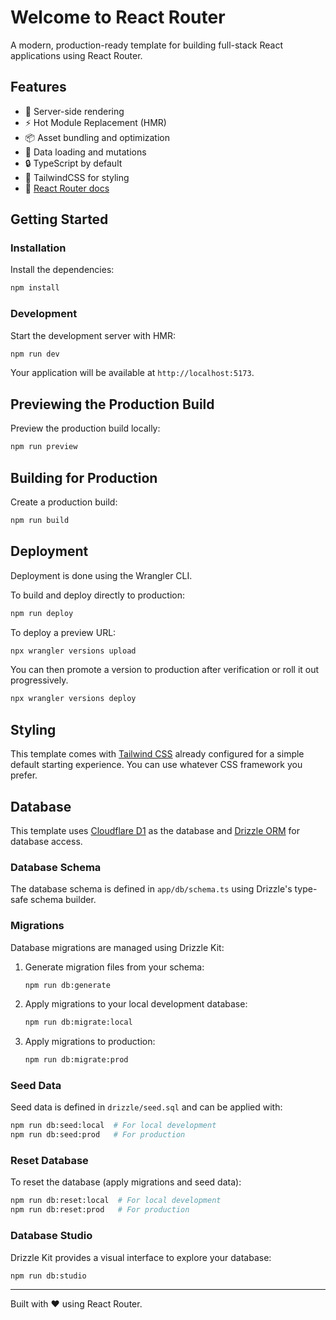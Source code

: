 # Welcome to React Router

A modern, production-ready template for building full-stack React applications using React Router.

## Features

- 🚀 Server-side rendering
- ⚡️ Hot Module Replacement (HMR)
- 📦 Asset bundling and optimization
- 🔄 Data loading and mutations
- 🔒 TypeScript by default
- 🎉 TailwindCSS for styling
- 📖 [React Router docs](https://reactrouter.com/)

## Getting Started

### Installation

Install the dependencies:

```bash
npm install
```

### Development

Start the development server with HMR:

```bash
npm run dev
```

Your application will be available at `http://localhost:5173`.

## Previewing the Production Build

Preview the production build locally:

```bash
npm run preview
```

## Building for Production

Create a production build:

```bash
npm run build
```

## Deployment

Deployment is done using the Wrangler CLI.

To build and deploy directly to production:

```sh
npm run deploy
```

To deploy a preview URL:

```sh
npx wrangler versions upload
```

You can then promote a version to production after verification or roll it out progressively.

```sh
npx wrangler versions deploy
```

## Styling

This template comes with [Tailwind CSS](https://tailwindcss.com/) already configured for a simple default starting experience. You can use whatever CSS framework you prefer.

## Database

This template uses [Cloudflare D1](https://developers.cloudflare.com/d1/) as the database and [Drizzle ORM](https://orm.drizzle.team/) for database access.

### Database Schema

The database schema is defined in `app/db/schema.ts` using Drizzle's type-safe schema builder.

### Migrations

Database migrations are managed using Drizzle Kit:

1. Generate migration files from your schema:

   ```bash
   npm run db:generate
   ```

2. Apply migrations to your local development database:

   ```bash
   npm run db:migrate:local
   ```

3. Apply migrations to production:

   ```bash
   npm run db:migrate:prod
   ```

### Seed Data

Seed data is defined in `drizzle/seed.sql` and can be applied with:

```bash
npm run db:seed:local  # For local development
npm run db:seed:prod   # For production
```

### Reset Database

To reset the database (apply migrations and seed data):

```bash
npm run db:reset:local  # For local development
npm run db:reset:prod   # For production
```

### Database Studio

Drizzle Kit provides a visual interface to explore your database:

```bash
npm run db:studio
```

---

Built with ❤️ using React Router.

